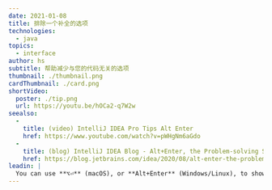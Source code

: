 ```yaml
---
date: 2021-01-08
title: 排除一个补全的选项
technologies:
  - java
topics:
  - interface
author: hs
subtitle: 帮助减少与您的代码无关的选项
thumbnail: ./thumbnail.png
cardThumbnail: ./card.png
shortVideo:
  poster: ./tip.png
  url: https://youtu.be/hOCa2-q7W2w
seealso:
  - 
    title: (video) IntelliJ IDEA Pro Tips Alt Enter
    href: https://www.youtube.com/watch?v=pWHgNm6aGdo
  - 
    title: (blog) IntelliJ IDEA Blog - Alt+Enter, the Problem-solving Shortcut
    href: https://blog.jetbrains.com/idea/2020/08/alt-enter-the-problem-solving-shortcut/
leadin: |
  You can use **⌥⏎** (macOS), or **Alt+Enter** (Windows/Linux), to show context actions and exclude completion options that you don't want to be displayed in the future.
---
```


